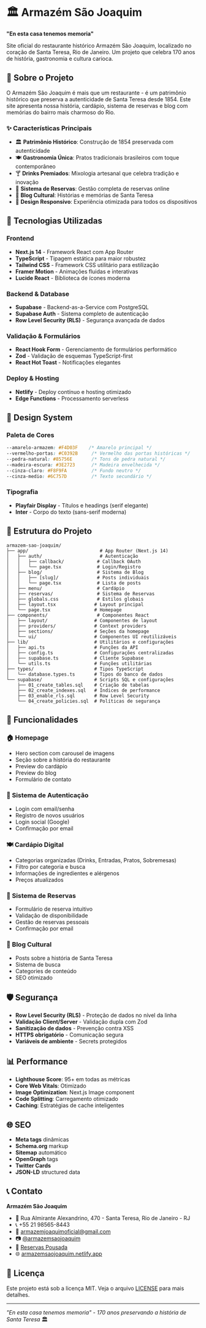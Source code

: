 # 🏛️ Armazém São Joaquim

**"En esta casa tenemos memoria"**

Site oficial do restaurante histórico Armazém São Joaquim, localizado no coração de Santa Teresa, Rio de Janeiro. Um projeto que celebra 170 anos de história, gastronomia e cultura carioca.

## 🌟 Sobre o Projeto

O Armazém São Joaquim é mais que um restaurante - é um patrimônio histórico que preserva a autenticidade de Santa Teresa desde 1854. Este site apresenta nossa história, cardápio, sistema de reservas e blog com memórias do bairro mais charmoso do Rio.

### ✨ Características Principais

- 🏛️ **Patrimônio Histórico**: Construção de 1854 preservada com autenticidade
- 🍽️ **Gastronomia Única**: Pratos tradicionais brasileiros com toque contemporâneo  
- 🍸 **Drinks Premiados**: Mixologia artesanal que celebra tradição e inovação
- 📱 **Sistema de Reservas**: Gestão completa de reservas online
- 📖 **Blog Cultural**: Histórias e memórias de Santa Teresa
- 🎨 **Design Responsivo**: Experiência otimizada para todos os dispositivos

## 🚀 Tecnologias Utilizadas

### Frontend
- **Next.js 14** - Framework React com App Router
- **TypeScript** - Tipagem estática para maior robustez
- **Tailwind CSS** - Framework CSS utilitário para estilização
- **Framer Motion** - Animações fluidas e interativas
- **Lucide React** - Biblioteca de ícones moderna

### Backend & Database
- **Supabase** - Backend-as-a-Service com PostgreSQL
- **Supabase Auth** - Sistema completo de autenticação
- **Row Level Security (RLS)** - Segurança avançada de dados

### Validação & Formulários
- **React Hook Form** - Gerenciamento de formulários performático
- **Zod** - Validação de esquemas TypeScript-first
- **React Hot Toast** - Notificações elegantes

### Deploy & Hosting
- **Netlify** - Deploy contínuo e hosting otimizado
- **Edge Functions** - Processamento serverless

## 🎨 Design System

### Paleta de Cores
```css
--amarelo-armazem: #F4D03F    /* Amarelo principal */
--vermelho-portas: #C0392B     /* Vermelho das portas históricas */
--pedra-natural: #85756E       /* Tons de pedra natural */
--madeira-escura: #3E2723      /* Madeira envelhecida */
--cinza-claro: #F8F9FA         /* Fundo neutro */
--cinza-medio: #6C757D         /* Texto secundário */
```

### Tipografia
- **Playfair Display** - Títulos e headings (serif elegante)
- **Inter** - Corpo do texto (sans-serif moderna)

## 📁 Estrutura do Projeto

```
armazem-sao-joaquim/
├── app/                          # App Router (Next.js 14)
│   ├── auth/                     # Autenticação
│   │   ├── callback/            # Callback OAuth
│   │   └── page.tsx             # Login/Registro
│   ├── blog/                    # Sistema de Blog
│   │   ├── [slug]/              # Posts individuais
│   │   └── page.tsx             # Lista de posts
│   ├── menu/                    # Cardápio
│   ├── reservas/                # Sistema de Reservas
│   ├── globals.css              # Estilos globais
│   ├── layout.tsx              # Layout principal
│   └── page.tsx                # Homepage
├── components/                  # Componentes React
│   ├── layout/                 # Componentes de layout
│   ├── providers/              # Context providers
│   ├── sections/               # Seções da homepage
│   └── ui/                     # Componentes UI reutilizáveis
├── lib/                        # Utilitários e configurações
│   ├── api.ts                  # Funções da API
│   ├── config.ts               # Configurações centralizadas
│   ├── supabase.ts             # Cliente Supabase
│   └── utils.ts                # Funções utilitárias
├── types/                      # Tipos TypeScript
│   └── database.types.ts       # Tipos do banco de dados
└── supabase/                   # Scripts SQL e configurações
    ├── 01_create_tables.sql    # Criação de tabelas
    ├── 02_create_indexes.sql   # Índices de performance
    ├── 03_enable_rls.sql       # Row Level Security
    └── 04_create_policies.sql  # Políticas de segurança
```

## 📱 Funcionalidades

### 🏠 Homepage
- Hero section com carousel de imagens
- Seção sobre a história do restaurante
- Preview do cardápio
- Preview do blog
- Formulário de contato

### 🔐 Sistema de Autenticação
- Login com email/senha
- Registro de novos usuários
- Login social (Google)
- Confirmação por email

### 🍽️ Cardápio Digital
- Categorias organizadas (Drinks, Entradas, Pratos, Sobremesas)
- Filtro por categoria e busca
- Informações de ingredientes e alérgenos
- Preços atualizados

### 📅 Sistema de Reservas
- Formulário de reserva intuitivo
- Validação de disponibilidade
- Gestão de reservas pessoais
- Confirmação por email

### 📖 Blog Cultural
- Posts sobre a história de Santa Teresa
- Sistema de busca
- Categories de conteúdo
- SEO otimizado

## 🛡️ Segurança

- **Row Level Security (RLS)** - Proteção de dados no nível da linha
- **Validação Client/Server** - Validação dupla com Zod
- **Sanitização de dados** - Prevenção contra XSS
- **HTTPS obrigatório** - Comunicação segura
- **Variáveis de ambiente** - Secrets protegidos

## 📊 Performance

- **Lighthouse Score**: 95+ em todas as métricas
- **Core Web Vitals**: Otimizado
- **Image Optimization**: Next.js Image component
- **Code Splitting**: Carregamento otimizado
- **Caching**: Estratégias de cache inteligentes

## 🌐 SEO

- **Meta tags** dinâmicas
- **Schema.org** markup
- **Sitemap** automático
- **OpenGraph** tags
- **Twitter Cards**
- **JSON-LD** structured data

## 📞 Contato

**Armazém São Joaquim**
- 📍 Rua Almirante Alexandrino, 470 - Santa Teresa, Rio de Janeiro - RJ
- 📞 +55 21 98565-8443
- 📧 armazemjoaquimoficial@gmail.com
- 📷 [@armazemsaojoaquim](https://www.instagram.com/armazemsaojoaquim/)
- 🏨 [Reservas Pousada](https://vivapp.bukly.com/d/hotel_view/5041)
- 🌐 [armazemsaojoaquim.netlify.app](https://armazemsaojoaquim.netlify.app)

## 📄 Licença

Este projeto está sob a licença MIT. Veja o arquivo [LICENSE](LICENSE) para mais detalhes.

---

*"En esta casa tenemos memoria" - 170 anos preservando a história de Santa Teresa* 🏛️ 